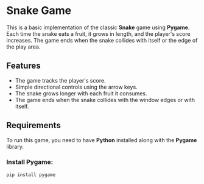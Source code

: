 # Snake Game
This is a basic implementation of the classic **Snake** game using **Pygame**. Each time the snake eats a fruit, it grows in length, and the player's score increases. The game ends when the snake collides with itself or the edge of the play area.

## Features
- The game tracks the player's score.
- Simple directional controls using the arrow keys.
- The snake grows longer with each fruit it consumes.
- The game ends when the snake collides with the window edges or with itself.

## Requirements
To run this game, you need to have **Python** installed along with the **Pygame** library.

### Install Pygame:
```bash
pip install pygame
